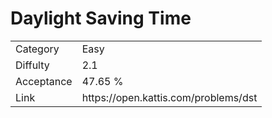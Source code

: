 # Daylight Saving Time

<table>
    <tr>
        <td>Category</td>
        <td>Easy</td>
    </tr>
    <tr>
        <td>Diffulty</td>
        <td>2.1</td>
    </tr>
    <tr>
        <td>Acceptance</td>
        <td>47.65 %</td>
    </tr>
    <tr>
        <td>Link</td>
        <td>https://open.kattis.com/problems/dst</td>
    </tr>
</table>